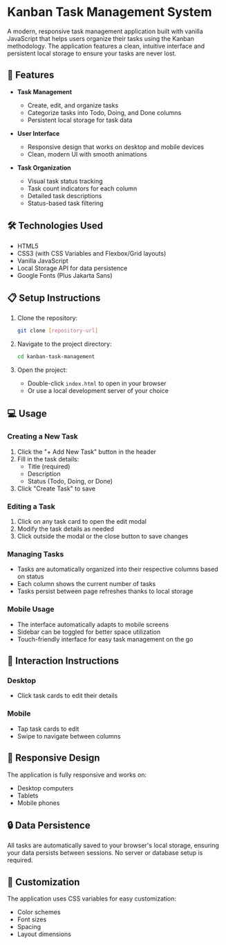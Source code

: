 # Kanban Task Management System

A modern, responsive task management application built with vanilla JavaScript that helps users organize their tasks using the Kanban methodology. The application features a clean, intuitive interface and persistent local storage to ensure your tasks are never lost.

## 🚀 Features

- **Task Management**
  - Create, edit, and organize tasks
  - Categorize tasks into Todo, Doing, and Done columns
  - Persistent local storage for task data

- **User Interface**
  - Responsive design that works on desktop and mobile devices
  - Clean, modern UI with smooth animations

- **Task Organization**
  - Visual task status tracking
  - Task count indicators for each column
  - Detailed task descriptions
  - Status-based task filtering

## 🛠️ Technologies Used

- HTML5
- CSS3 (with CSS Variables and Flexbox/Grid layouts)
- Vanilla JavaScript 
- Local Storage API for data persistence
- Google Fonts (Plus Jakarta Sans)

## 📋 Setup Instructions

1. Clone the repository:
   ```bash
   git clone [repository-url]
   ```

2. Navigate to the project directory:
   ```bash
   cd kanban-task-management
   ```

3. Open the project:
   - Double-click `index.html` to open in your browser
   - Or use a local development server of your choice

## 💻 Usage

### Creating a New Task
1. Click the "+ Add New Task" button in the header
2. Fill in the task details:
   - Title (required)
   - Description
   - Status (Todo, Doing, or Done)
3. Click "Create Task" to save

### Editing a Task
1. Click on any task card to open the edit modal
2. Modify the task details as needed
3. Click outside the modal or the close button to save changes

### Managing Tasks
- Tasks are automatically organized into their respective columns based on status
- Each column shows the current number of tasks
- Tasks persist between page refreshes thanks to local storage


### Mobile Usage
- The interface automatically adapts to mobile screens
- Sidebar can be toggled for better space utilization
- Touch-friendly interface for easy task management on the go

## 🔧 Interaction Instructions

### Desktop
- Click task cards to edit their details


### Mobile
- Tap task cards to edit
- Swipe to navigate between columns


## 📱 Responsive Design

The application is fully responsive and works on:
- Desktop computers
- Tablets
- Mobile phones

## 🔒 Data Persistence

All tasks are automatically saved to your browser's local storage, ensuring your data persists between sessions. No server or database setup is required.

## 🎨 Customization

The application uses CSS variables for easy customization:
- Color schemes
- Font sizes
- Spacing
- Layout dimensions

